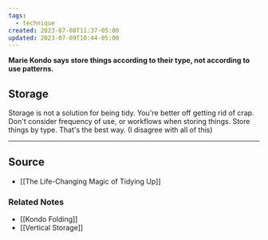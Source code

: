 ```yaml
---
tags:
  - technique
created: 2023-07-08T11:37-05:00
updated: 2023-07-09T10:44-05:00
---
```

**Marie Kondo says store things according to their type, not according to use patterns.**

## Storage

Storage is not a solution for being tidy. You're better off getting rid of crap. Don't consider frequency of use, or workflows when storing things. Store things by type. That's the best way. (I disagree with all of this)

---

## Source
- [[The Life-Changing Magic of Tidying Up]]

### Related Notes
- [[Kondo Folding]] 
- [[Vertical Storage]]